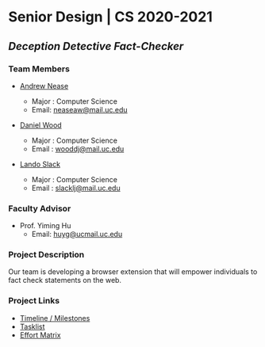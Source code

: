 # Senior Design | CS 2020-2021

## ***Deception Detective Fact-Checker***

### Team Members
- [Andrew Nease](bios/andrew-professional-bio.md) 
  - Major : Computer Science
  - Email: neaseaw@mail.uc.edu
  
- [Daniel Wood](bios/wooddj-bio.md)
  - Major : Computer Science
  - Email : wooddj@mail.uc.edu
  
- [Lando Slack](bios/lando-professional-bio.md)
  - Major : Computer Science
  - Email : slacklj@mail.uc.edu

### Faculty Advisor
- Prof. Yiming Hu
  - Email: huyg@ucmail.uc.edu

### Project Description
Our team is developing a browser extension that will empower individuals to fact check statements on the web.

### Project Links
- [Timeline / Milestones](timeline.md)
- [Tasklist](tasklist.md)
- [Effort Matrix](effort_matrix.md)